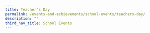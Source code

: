 ```yaml
---
title: Teacher's Day
permalink: /events-and-achievements/school-events/teachers-day/
description: ""
third_nav_title: School Events
---
```


